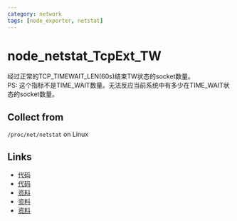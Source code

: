 ```yaml
---
category: network
tags: [node_exporter, netstat]
---
```

# node_netstat_TcpExt_TW

经过正常的TCP_TIMEWAIT_LEN(60s)结束TW状态的socket数量。  
PS: 这个指标不是TIME_WAIT数量。无法反应当前系统中有多少在TIME_WAIT状态的socket数量。

## Collect from

`/proc/net/netstat` on Linux

## Links

- [代码](https://github.com/prometheus/node_exporter/blob/master/collector/netstat_linux.go#L97)
- [代码](https://github.com/torvalds/linux/blob/master/net/ipv4/inet_timewait_sock.c#L144)
- [资料](https://github.com/moooofly/MarkSomethingDown/blob/master/Linux/TCP%20%E7%9B%B8%E5%85%B3%E7%BB%9F%E8%AE%A1%E4%BF%A1%E6%81%AF%E8%AF%A6%E8%A7%A3.md)
- [资料](https://satori-monitoring.readthedocs.io/zh/latest/builtin-metrics/tcpext.html#id1)
- [资料](https://perthcharles.github.io/2015/11/10/wiki-netstat-proc/)